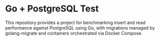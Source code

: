 # Go + PostgreSQL Test

This repository provides a project for benchmarking insert and read performance against PostgreSQL using Go, with migrations managed by golang-migrate and containers orchestrated via Docker Compose.
